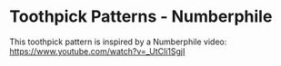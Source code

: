 # Toothpick Patterns - Numberphile
This toothpick pattern is inspired by a Numberphile video: https://www.youtube.com/watch?v=_UtCli1SgjI 
